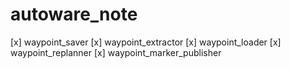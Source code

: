 # autoware_note


[x] waypoint_saver
[x] waypoint_extractor 
[x] waypoint_loader
[x] waypoint_replanner
[x] waypoint_marker_publisher